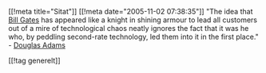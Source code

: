 [[!meta  title="Sitat"]]
[[!meta  date="2005-11-02 07:38:35"]]
"The idea that <a href="http://en.wikipedia.org/wiki/Bill_gates">Bill Gates</a> has appeared like a knight in shining armour to lead all customers out of a mire of technological chaos neatly ignores the fact that it was he who, by peddling second-rate technology, led them into it in the first place." - <a href="http://en.wikipedia.org/wiki/Douglas_Adams">Douglas Adams</a>

[[!tag  generelt]]